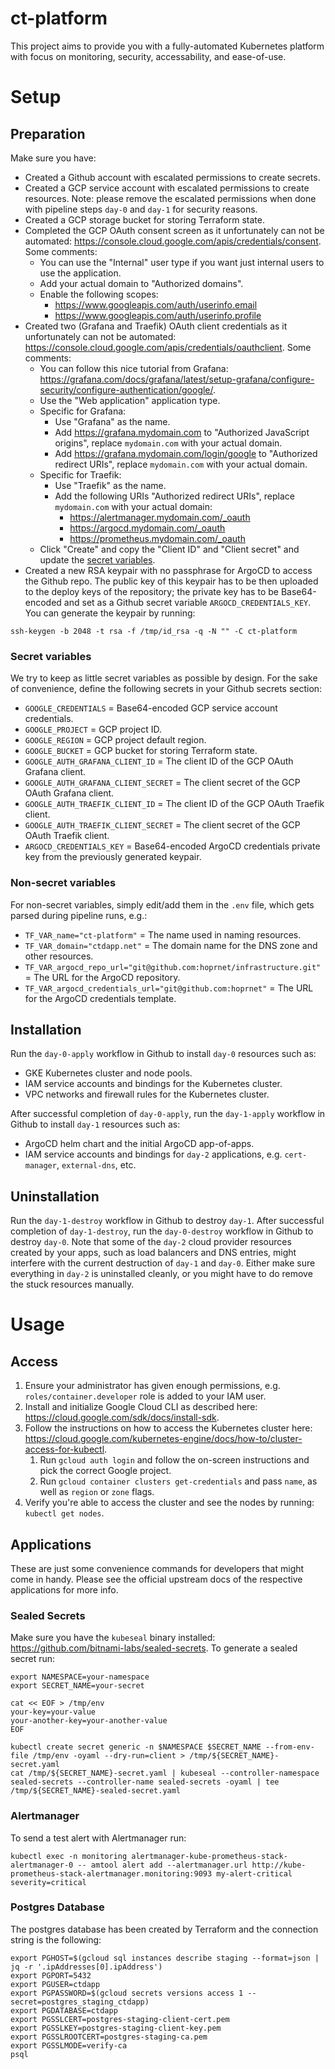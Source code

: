 # ct-platform

This project aims to provide you with a fully-automated Kubernetes platform with focus on monitoring, security, accessability, and ease-of-use.

# Setup

## Preparation

Make sure you have:
- Created a Github account with escalated permissions to create secrets.
- Created a GCP service account with escalated permissions to create resources. Note: please remove the escalated permissions when done with pipeline steps `day-0` and `day-1` for security reasons.
- Created a GCP storage bucket for storing Terraform state.
- Completed the GCP OAuth consent screen as it unfortunately can not be automated: https://console.cloud.google.com/apis/credentials/consent. Some comments:
  - You can use the "Internal" user type if you want just internal users to use the application.
  - Add your actual domain to "Authorized domains".
  - Enable the following scopes:
    - https://www.googleapis.com/auth/userinfo.email
    - https://www.googleapis.com/auth/userinfo.profile
- Created two (Grafana and Traefik) OAuth client credentials as it unfortunately can not be automated: https://console.cloud.google.com/apis/credentials/oauthclient. Some comments:
  - You can follow this nice tutorial from Grafana: https://grafana.com/docs/grafana/latest/setup-grafana/configure-security/configure-authentication/google/.
  - Use the "Web application" application type.
  - Specific for Grafana:
    - Use "Grafana" as the name.
    - Add https://grafana.mydomain.com to "Authorized JavaScript origins", replace `mydomain.com` with your actual domain.
    - Add https://grafana.mydomain.com/login/google to "Authorized redirect URIs", replace `mydomain.com` with your actual domain.
  - Specific for Traefik:
    - Use "Traefik" as the name.
    - Add the following URIs "Authorized redirect URIs", replace `mydomain.com` with your actual domain:
      - https://alertmanager.mydomain.com/_oauth
      - https://argocd.mydomain.com/_oauth
      - https://prometheus.mydomain.com/_oauth
  - Click "Create" and copy the "Client ID" and "Client secret" and update the [secret variables](#secret-variables).
- Created a new RSA keypair with no passphrase for ArgoCD to access the Github repo. The public key of this keypair has to be then uploaded to the deploy keys of the repository; the private key has to be Base64-encoded and set as a Github secret variable `ARGOCD_CREDENTIALS_KEY`. You can generate the keypair by running:

```shell
ssh-keygen -b 2048 -t rsa -f /tmp/id_rsa -q -N "" -C ct-platform
```

### Secret variables

We try to keep as little secret variables as possible by design. For the sake of convenience, define the following secrets in your Github secrets section:

- `GOOGLE_CREDENTIALS` = Base64-encoded GCP service account credentials.
- `GOOGLE_PROJECT` = GCP project ID.
- `GOOGLE_REGION` = GCP project default region.
- `GOOGLE_BUCKET` = GCP bucket for storing Terraform state.
- `GOOGLE_AUTH_GRAFANA_CLIENT_ID` = The client ID of the GCP OAuth Grafana client.
- `GOOGLE_AUTH_GRAFANA_CLIENT_SECRET` = The client secret of the GCP OAuth Grafana client.
- `GOOGLE_AUTH_TRAEFIK_CLIENT_ID` = The client ID of the GCP OAuth Traefik client.
- `GOOGLE_AUTH_TRAEFIK_CLIENT_SECRET` = The client secret of the GCP OAuth Traefik client.
- `ARGOCD_CREDENTIALS_KEY` = Base64-encoded ArgoCD credentials private key from the previously generated keypair.

### Non-secret variables

For non-secret variables, simply edit/add them in the `.env` file, which gets parsed during pipeline runs, e.g.:

- `TF_VAR_name="ct-platform"` = The name used in naming resources.
- `TF_VAR_domain="ctdapp.net"` = The domain name for the DNS zone and other resources.
- `TF_VAR_argocd_repo_url="git@github.com:hoprnet/infrastructure.git"` = The URL for the ArgoCD repository.
- `TF_VAR_argocd_credentials_url="git@github.com:hoprnet"` = The URL for the ArgoCD credentials template.

## Installation

Run the `day-0-apply` workflow in Github to install `day-0` resources such as:
- GKE Kubernetes cluster and node pools.
- IAM service accounts and bindings for the Kubernetes cluster.
- VPC networks and firewall rules for the Kubernetes cluster.

After successful completion of `day-0-apply`, run the `day-1-apply` workflow in Github to install `day-1` resources such as:
- ArgoCD helm chart and the initial ArgoCD app-of-apps.
- IAM service accounts and bindings for `day-2` applications, e.g. `cert-manager`, `external-dns`, etc.

## Uninstallation

Run the `day-1-destroy` workflow in Github to destroy `day-1`. After successful completion of `day-1-destroy`, run the `day-0-destroy` workflow in Github to destroy `day-0`. Note that some of the `day-2` cloud provider resources created by your apps, such as load balancers and DNS entries, might interfere with the current destruction of `day-1` and `day-0`. Either make sure everything in `day-2` is uninstalled cleanly, or you might have to do remove the stuck resources manually.

# Usage

## Access

1. Ensure your administrator has given enough permissions, e.g. `roles/container.developer` role is added to your IAM user.
2. Install and initialize Google Cloud CLI as described here: https://cloud.google.com/sdk/docs/install-sdk.
3. Follow the instructions on how to access the Kubernetes cluster here: https://cloud.google.com/kubernetes-engine/docs/how-to/cluster-access-for-kubectl.
   1. Run `gcloud auth login` and follow the on-screen instructions and pick the correct Google project.
   2. Run `gcloud container clusters get-credentials` and pass `name`, as well as `region` or `zone` flags.
4. Verify you're able to access the cluster and see the nodes by running: `kubectl get nodes`.

## Applications

These are just some convenience commands for developers that might come in handy. Please see the official upstream docs of the respective applications for more info.

### Sealed Secrets

Make sure you have the `kubeseal` binary installed: https://github.com/bitnami-labs/sealed-secrets. To generate a sealed secret run:

```shell
export NAMESPACE=your-namespace
export SECRET_NAME=your-secret

cat << EOF > /tmp/env
your-key=your-value
your-another-key=your-another-value
EOF

kubectl create secret generic -n $NAMESPACE $SECRET_NAME --from-env-file /tmp/env -oyaml --dry-run=client > /tmp/${SECRET_NAME}-secret.yaml
cat /tmp/${SECRET_NAME}-secret.yaml | kubeseal --controller-namespace sealed-secrets --controller-name sealed-secrets -oyaml | tee /tmp/${SECRET_NAME}-sealed-secret.yaml
```

### Alertmanager

To send a test alert with Alertmanager run:

```shell
kubectl exec -n monitoring alertmanager-kube-prometheus-stack-alertmanager-0 -- amtool alert add --alertmanager.url http://kube-prometheus-stack-alertmanager.monitoring:9093 my-alert-critical severity=critical
```

### Postgres Database

The postgres database has been created by Terraform and the connection string is the following:
````
export PGHOST=$(gcloud sql instances describe staging --format=json | jq -r '.ipAddresses[0].ipAddress')
export PGPORT=5432
export PGUSER=ctdapp
export PGPASSWORD=$(gcloud secrets versions access 1 --secret=postgres_staging_ctdapp)
export PGDATABASE=ctdapp
export PGSSLCERT=postgres-staging-client-cert.pem
export PGSSLKEY=postgres-staging-client-key.pem
export PGSSLROOTCERT=postgres-staging-ca.pem
export PGSSLMODE=verify-ca
psql

````